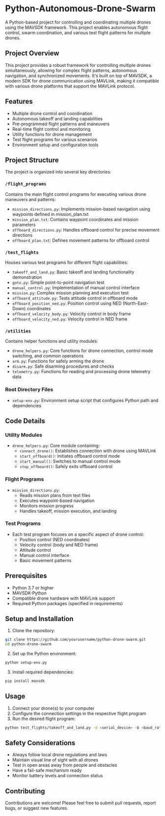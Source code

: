 # Python-Autonomous-Drone-Swarm

A Python-based project for controlling and coordinating multiple drones using the MAVSDK framework. This project enables autonomous flight control, swarm coordination, and various test flight patterns for multiple drones.

## Project Overview

This project provides a robust framework for controlling multiple drones simultaneously, allowing for complex flight patterns, autonomous navigation, and synchronized movements. It's built on top of MAVSDK, a modern SDK for drone communication using MAVLink, making it compatible with various drone platforms that support the MAVLink protocol.

## Features

- Multiple drone control and coordination
- Autonomous takeoff and landing capabilities
- Pre-programmed flight patterns and maneuvers
- Real-time flight control and monitoring
- Utility functions for drone management
- Test flight programs for various scenarios
- Environment setup and configuration tools

## Project Structure

The project is organized into several key directories:

### `/flight_programs`
Contains the main flight control programs for executing various drone maneuvers and patterns:

- `mission_directions.py`: Implements mission-based navigation using waypoints defined in mission_plan.txt
- `mission_plan.txt`: Contains waypoint coordinates and mission parameters
- `offboard_directions.py`: Handles offboard control for precise movement directions
- `offboard_plan.txt`: Defines movement patterns for offboard control

### `/test_flights`
Houses various test programs for different flight capabilities:

- `takeoff_and_land.py`: Basic takeoff and landing functionality demonstration
- `goto.py`: Simple point-to-point navigation test
- `manual_control.py`: Implementation of manual control interface
- `mission.py`: Complex mission planning and execution test
- `offboard_attitude.py`: Tests attitude control in offboard mode
- `offboard_position_ned.py`: Position control using NED (North-East-Down) coordinates
- `offboard_velocity_body.py`: Velocity control in body frame
- `offboard_velocity_ned.py`: Velocity control in NED frame

### `/utilities`
Contains helper functions and utility modules:

- `drone_helpers.py`: Core functions for drone connection, control mode switching, and common operations
- `arm.py`: Functions for safely arming the drone
- `disarm.py`: Safe disarming procedures and checks
- `telemetry.py`: Functions for reading and processing drone telemetry data

### Root Directory Files

- `setup-env.py`: Environment setup script that configures Python path and dependencies

## Code Details

### Utility Modules
- `drone_helpers.py`: Core module containing:
  - `connect_drone()`: Establishes connection with drone using MAVLink
  - `start_offboard()`: Initiates offboard control mode
  - `start_manual()`: Switches to manual control mode
  - `stop_offboard()`: Safely exits offboard control

### Flight Programs
- `mission_directions.py`: 
  - Reads mission plans from text files
  - Executes waypoint-based navigation
  - Monitors mission progress
  - Handles takeoff, mission execution, and landing

### Test Programs
- Each test program focuses on a specific aspect of drone control:
  - Position control (NED coordinates)
  - Velocity control (body and NED frame)
  - Attitude control
  - Manual control interface
  - Basic movement patterns

## Prerequisites

- Python 3.7 or higher
- MAVSDK-Python
- Compatible drone hardware with MAVLink support
- Required Python packages (specified in requirements)

## Setup and Installation

1. Clone the repository:
```bash
git clone https://github.com/yourusername/python-drone-swarm.git
cd python-drone-swarm
```

2. Set up the Python environment:
```bash
python setup-env.py
```

3. Install required dependencies:
```bash
pip install mavsdk
```

## Usage

1. Connect your drone(s) to your computer
2. Configure the connection settings in the respective flight program
3. Run the desired flight program:
```bash
python test_flights/takeoff_and_land.py -d <serial_device> -b <baud_rate>
```

## Safety Considerations

- Always follow local drone regulations and laws
- Maintain visual line of sight with all drones
- Test in open areas away from people and obstacles
- Have a fail-safe mechanism ready
- Monitor battery levels and connection status

## Contributing

Contributions are welcome! Please feel free to submit pull requests, report bugs, or suggest new features.
